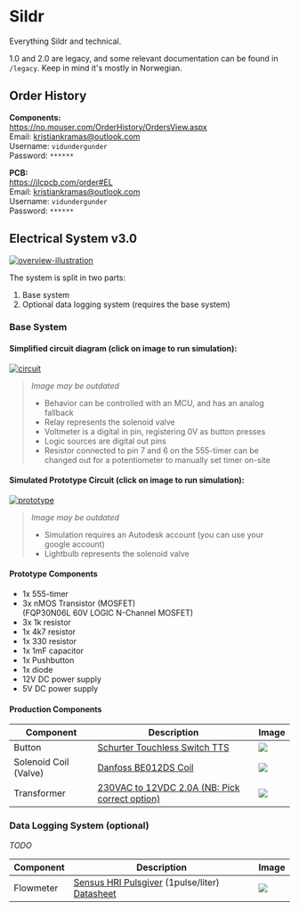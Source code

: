 # Sildr

Everything Sildr and technical.

1.0 and 2.0 are legacy, and some relevant documentation can be found in `/legacy`. Keep in mind it's mostly in Norwegian.

## Order History

**Components:**  
https://no.mouser.com/OrderHistory/OrdersView.aspx  
Email: kristiankramas@outlook.com  
Username: `vidundergunder`  
Password: `******`

**PCB:**  
https://jlcpcb.com/order#EL  
Email: kristiankramas@outlook.com  
Username: `vidundergunder`  
Password: `******`

## Electrical System v3.0

[![overview-illustration](./overview-illustration.png)](https://www.figma.com/file/0GwcSEPVadjQJGAlymwUbZ/Sildr-Electronics?node-id=0%3A1)

The system is split in two parts:

1. Base system
2. Optional data logging system (requires the base system)

### Base System

#### Simplified circuit diagram (click on image to run simulation):

[![circuit](./circuit.png)](https://everycircuit.com/circuit/6050376572469248/sildr-v3.0-base)

> _Image may be outdated_
> 
> - Behavior can be controlled with an MCU, and has an analog fallback
> - Relay represents the solenoid valve
> - Voltmeter is a digital in pin, registering 0V as button presses
> - Logic sources are digital out pins
> - Resistor connected to pin 7 and 6 on the 555-timer can be changed out for a potentiometer to manually set timer on-site

#### Simulated Prototype Circuit (click on image to run simulation):

[![prototype](./prototype.png)](https://www.tinkercad.com/things/aFhGxdh2pm7-epic-kieran-snaget/editel?sharecode=H4w5i4wpWhwLbEqHADM-LBKgBsFjJOnHqNgQgjkQ6uU)

> _Image may be outdated_  
> 
> - Simulation requires an Autodesk account (you can use your google account)
> - Lightbulb represents the solenoid valve

#### Prototype Components

- 1x 555-timer
- 3x nMOS Transistor (MOSFET)  
(FQP30N06L 60V LOGIC N-Channel MOSFET)
- 3x 1k resistor
- 1x 4k7 resistor
- 1x 330 resistor
- 1x 1mF capacitor
- 1x Pushbutton
- 1x diode
- 12V DC power supply
- 5V DC power supply

#### Production Components

| Component      | Description                   | Image                                                    |
| -------------- | ----------------------------- | -------------------------------------------------------- |
| Button         | [Schurter Touchless Switch TTS](https://www.schurter.com/en/datasheet/TTS) | ![](./components/buttons/Schurter-TTS/images/button.png) |
| Solenoid Coil (Valve) | [Danfoss BE012DS Coil](https://store.danfoss.com/no/no/Climate-Solutions-for-cooling/Ventiler/Ventilspoler/Spoler-for-Magnetventiler/Magnetventilspole%2C-BE012DS%2C-Koblingsboks%2C-Multipakk/p/018F6756#/) | ![](./components/valve/solenoid.jpg) |
| Transformer | [230VAC to 12VDC 2.0A (NB: Pick correct option)](https://www.biltema.no/en-no/construction/electrical-installations/lamp-sockets/led-transformer-12-v-dc-2000038013) | ![](./components/transformer/transformer.jpg) |


### Data Logging System (optional)

_TODO_

| Component      | Description                   | Image                                                    |
| -------------- | ----------------------------- | -------------------------------------------------------- |
| Flowmeter | [Sensus HRI Pulsgiver](https://www.ahlsell.no/products/vvs-teknisk-produkter/ventiler---filter-og-instrumenter/vannmalere-med-tilbehor/4021402/) (1pulse/liter) [Datasheet](https://nobb-vavvs.no/API/Produktfiler/LastNed?id=27486&inline=) | ![](./components/flowmeter/sunsus-hri-pulsgiver.jpg) |
